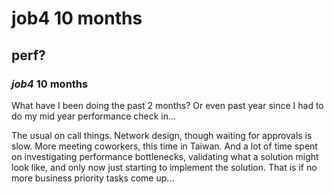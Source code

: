 # job4 10 months

## perf?

### _job4_ 10 months

What have I been doing the past 2 months?
Or even past year since I had to do my mid year performance check in...

The usual on call things.
Network design, though waiting for approvals is slow.
More meeting coworkers, this time in Taiwan.
And a lot of time spent on investigating performance bottlenecks,
validating what a solution might look like,
and only now just starting to implement the solution.
That is if no more business priority tasks come up...
